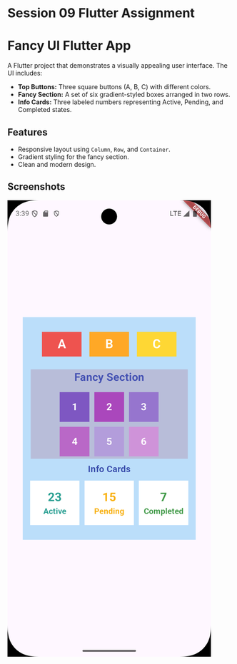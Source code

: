 # Session 09 Flutter Assignment

# Fancy UI Flutter App

A Flutter project that demonstrates a visually appealing user interface. The UI includes:

- **Top Buttons:** Three square buttons (A, B, C) with different colors.
- **Fancy Section:** A set of six gradient-styled boxes arranged in two rows.
- **Info Cards:** Three labeled numbers representing Active, Pending, and Completed states.

## Features

- Responsive layout using `Column`, `Row`, and `Container`.
- Gradient styling for the fancy section.
- Clean and modern design.

## Screenshots

![App Screenshot](screenshot.png)